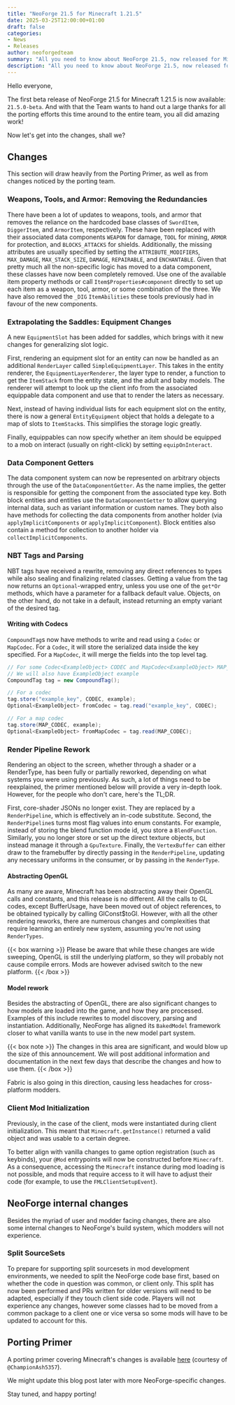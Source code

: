 ```yaml
---
title: "NeoForge 21.5 for Minecraft 1.21.5"
date: 2025-03-25T12:00:00+01:00
draft: false
categories:
- News
- Releases
author: neoforgedteam
summary: "All you need to know about NeoForge 21.5, now released for Minecraft 1.21.5."
description: "All you need to know about NeoForge 21.5, now released for Minecraft 1.21.5."
---
```


Hello everyone,

The first beta release of NeoForge 21.5 for Minecraft 1.21.5 is now available: `21.5.0-beta`.
And with that the Team wants to hand out a large thanks for all the porting efforts this time around to the entire team, you all did amazing work!

Now let's get into the changes, shall we?

## Changes
This section will draw heavily from the Porting Primer, as well as from changes noticed by the porting team.

### Weapons, Tools, and Armor: Removing the Redundancies
There have been a lot of updates to weapons, tools, and armor that removes the reliance on the hardcoded base classes of `SwordItem`, `DiggerItem`, and `ArmorItem`, respectively. These have been replaced with their associated data components `WEAPON` for damage, `TOOL` for mining, `ARMOR` for protection, and `BLOCKS_ATTACKS` for shields. Additionally, the missing attributes are usually specified by setting the `ATTRIBUTE_MODIFIERS`, `MAX_DAMAGE`, `MAX_STACK_SIZE`, `DAMAGE`, `REPAIRABLE`, and `ENCHANTABLE`. 
Given that pretty much all the non-specific logic has moved to a data component, these classes have now been completely removed. Use one of the available item property methods or call `Item$Properties#component` directly to set up each item as a weapon, tool, armor, or some combination of the three.
We have also removed the `_DIG` `ItemAbilities` these tools previously had in favour of the new components.

### Extrapolating the Saddles: Equipment Changes

A new `EquipmentSlot` has been added for saddles, which brings with it new changes for generalizing slot logic.

First, rendering an equipment slot for an entity can now be handled as an additional `RenderLayer` called `SimpleEquipmentLayer`. 
This takes in the entity renderer, the `EquipmentLayerRenderer`, the layer type to render, a function to get the `ItemStack` from the entity state, and the adult and baby models.
The renderer will attempt to look up the client info from the associated equippable data component and use that to render the laters as necessary.

Next, instead of having individual lists for each equipment slot on the entity, there is now a general `EntityEquipment` object that holds a delegate to a map of slots to `ItemStack`s. 
This simplifies the storage logic greatly.

Finally, equippables can now specify whether an item should be equipped to a mob on interact (usually on right-click) by setting `equipOnInteract`.

### Data Component Getters
The data component system can now be represented on arbitrary objects through the use of the `DataComponentGetter`. 
As the name implies, the getter is responsible for getting the component from the associated type key. 
Both block entities and entities use the `DataComponentGetter` to allow querying internal data, such as variant information or custom names. 
They both also have methods for collecting the data components from another holder (via `applyImplicitComponents` or `applyImplicitComponent`). 
Block entities also contain a method for collection to another holder via `collectImplicitComponents`.

### NBT Tags and Parsing
NBT tags have received a rewrite, removing any direct references to types while also sealing and finalizing related classes. 
Getting a value from the tag now returns an `Optional`-wrapped entry, unless you use one of the `get*Or` methods, which have a parameter for a fallback default value. 
Objects, on the other hand, do not take in a default, instead returning an empty variant of the desired tag.


#### Writing with Codecs

`CompoundTag`s now have methods to write and read using a `Codec` or `MapCodec`. For a `Codec`, it will store the serialized data inside the key specified. For a `MapCodec`, it will merge the fields into the top level tag.

```java
// For some Codec<ExampleObject> CODEC and MapCodec<ExampleObject> MAP_CODEC
// We will also have ExampleObject example
CompoundTag tag = new CompoundTag();

// For a codec
tag.store("example_key", CODEC, example);
Optional<ExampleObject> fromCodec = tag.read("example_key", CODEC);

// For a map codec
tag.store(MAP_CODEC, example);
Optional<ExampleObject> fromMapCodec = tag.read(MAP_CODEC);
```

### Render Pipeline Rework

Rendering an object to the screen, whether through a shader or a RenderType, has been fully or partially reworked, depending on what systems you were using previously. As such, a lot of things need to be reexplained, the primer mentioned below will provide a very in-depth look. However, for the people who don't care, here's the TL;DR.

First, core-shader JSONs no longer exist. They are replaced by a `RenderPipeline`, which is effectively an in-code substitute. 
Second, the `RenderPipeline`s turns most flag values into enum constants. 
For example, instead of storing the blend function mode id, you store a `BlendFunction`. 
Similarly, you no longer store or set up the direct texture objects, but instead manage it through a `GpuTexture`. 
Finally, the `VertexBuffer` can either draw to the framebuffer by directly passing in the `RenderPipeline`, updating any necessary uniforms in the consumer, or by passing in the `RenderType`.

#### Abstracting OpenGL
As many are aware, Minecraft has been abstracting away their OpenGL calls and constants, and this release is no different. All the calls to GL codes, except BufferUsage, have been moved out of object references, to be obtained typically by calling GlConst$toGl. However, with all the other rendering reworks, there are numerous changes and complexities that require learning an entirely new system, assuming you're not using `RenderTypes`.

{{< box warning >}}
Please be aware that while these changes are wide sweeping, OpenGL is still the underlying platform, so they will probably not cause compile errors. Mods are however advised switch to the new platform.
{{< /box >}}

#### Model rework
Besides the abstracting of OpenGL, there are also significant changes to how models are loaded into the game, and how they are processed.
Examples of this include rewrites to model discovery, parsing and instantiation.
Additionally, NeoForge has aligned its `BakedModel` framework closer to what vanilla wants to use in the new model part system.

{{< box note >}}
The changes in this area are significant, and would blow up the size of this announcement.
We will post additional information and documentation in the next few days that describe the changes and how to use them.
{{< /box >}}

Fabric is also going in this direction, causing less headaches for cross-platform modders.

### Client Mod Initialization
Previously, in the case of the client, mods were instantiated during client initialization.
This meant that `Minecraft.getInstance()` returned a valid object and was usable to a certain degree.

To better align with vanilla changes to game option registration (such as keybinds), your `@Mod` entrypoints will now be constructed before `Minecraft`. As a consequence, accessing the `Minecraft` instance during mod loading is not possible, and mods that require access to it will have to adjust their code (for example, to use the `FMLClientSetupEvent`).

## NeoForge internal changes
Besides the myriad of user and modder facing changes, there are also some internal changes to NeoForge's build system, which modders will not experience.
### Split SourceSets
To prepare for supporting split sourcesets in mod development environments, we needed to split the NeoForge code base first, based on whether the code in question was common, or client only.
This split has now been performed and PRs written for older versions will need to be adapted, especially if they touch client side code.
Players will not experience any changes, however some classes had to be moved from a common package to a client one or vice versa so some mods will have to be updated to account for this.

## Porting Primer
A porting primer covering Minecraft's changes is available [here](https://github.com/neoforged/.github/blob/main/primers/1.21.5/index.md) (courtesy of `@ChampionAsh5357`).

We might update this blog post later with more NeoForge-specific changes.

Stay tuned, and happy porting!
